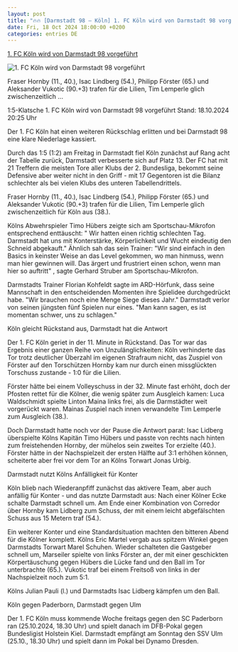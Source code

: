 ```yaml
---
layout: post
title: "🔥🔥 [Darmstadt 98 – Köln] 1. FC Köln wird von Darmstadt 98 vorgeführt"
date: Fri, 18 Oct 2024 18:00:00 +0200
categories: entries DE
---
```

[1. FC Köln wird von Darmstadt 98 vorgeführt](https://www.sportschau.de/fussball/bundesliga2/1-fc-koeln-wird-von-darmstadt-98-vorgefuehrt,zweite-bundesliga-svd-koe-100.html)

![1. FC Köln wird von Darmstadt 98 vorgeführt](https://images.sportschau.de/image/445ab978-32ee-49f9-b969-13133f8786b8/AAABkqC-pCw/AAABkZLhkrw/16x9-1280/2-bl-koeln-huebers-100.jpg)

Fraser Hornby (11., 40.), Isac Lindberg (54.), Philipp Förster (65.) und Aleksander Vukotic (90.+3) trafen für die Lilien, Tim Lemperle glich zwischenzeitlich ...

1:5-Klatsche 1. FC Köln wird von Darmstadt 98 vorgeführt Stand: 18.10.2024 20:25 Uhr

Der 1. FC Köln hat einen weiteren Rückschlag erlitten und bei Darmstadt 98 eine klare Niederlage kassiert.

Durch das 1:5 (1:2) am Freitag in Darmstadt fiel Köln zunächst auf Rang acht der Tabelle zurück, Darmstadt verbesserte sich auf Platz 13. Der FC hat mit 21 Treffern die meisten Tore aller Klubs der 2. Bundesliga, bekommt seine Defensive aber weiter nicht in den Griff - mit 17 Gegentoren ist die Bilanz schlechter als bei vielen Klubs des unteren Tabellendrittels.

Fraser Hornby (11., 40.), Isac Lindberg (54.), Philipp Förster (65.) und Aleksander Vukotic (90.+3) trafen für die Lilien, Tim Lemperle glich zwischenzeitlich für Köln aus (38.).

Kölns Abwehrspieler Timo Hübers zeigte sich am Sportschau-Mikrofon entsprechend enttäuscht: " Wir hatten einen richtig schlechten Tag. Darmstadt hat uns mit Konterstärke, Körperlichkeit und Wucht eindeutig den Schneid abgekauft." Ähnlich sah das sein Trainer: "Wir sind einfach in den Basics in keinster Weise an das Level gekommen, wo man hinmuss, wenn man hier gewinnen will. Das ärgert und frustriert einen schon, wenn man hier so auftritt" , sagte Gerhard Struber am Sportschau-Mikrofon.

Darmstadts Trainer Florian Kohfeldt sagte im ARD-Hörfunk, dass seine Mannschaft in den entscheidenden Momenten ihre Spielidee durchgedrückt habe. "Wir brauchen noch eine Menge Siege dieses Jahr." Darmstadt verlor von seinen jüngsten fünf Spielen nur eines. "Man kann sagen, es ist momentan schwer, uns zu schlagen."

Köln gleicht Rückstand aus, Darmstadt hat die Antwort

Der 1. FC Köln geriet in der 11. Minute in Rückstand. Das Tor war das Ergebnis einer ganzen Reihe von Unzulänglichkeiten: Köln verhinderte das Tor trotz deutlicher Überzahl im eigenen Strafraum nicht, das Zuspiel von Förster auf den Torschützen Hornby kam nur durch einen missglückten Torschuss zustande - 1:0 für die Lilien.

Förster hätte bei einem Volleyschuss in der 32. Minute fast erhöht, doch der Pfosten rettet für die Kölner, die wenig später zum Ausgleich kamen: Luca Waldschmidt spielte Linton Maina links frei, als die Darmstädter weit vorgerückt waren. Mainas Zuspiel nach innen verwandelte Tim Lemperle zum Ausgleich (38.).

Doch Darmstadt hatte noch vor der Pause die Antwort parat: Isac Lidberg überspielte Kölns Kapitän Timo Hübers und passte von rechts nach hinten zum freistehenden Hornby, der mühelos sein zweites Tor erzielte (40.). Förster hätte in der Nachspielzeit der ersten Hälfte auf 3:1 erhöhen können, scheiterte aber frei vor dem Tor an Kölns Torwart Jonas Urbig.

Darmstadt nutzt Kölns Anfälligkeit für Konter

Köln blieb nach Wiederanpfiff zunächst das aktivere Team, aber auch anfällig für Konter - und das nutzte Darmstadt aus: Nach einer Kölner Ecke schalte Darmstadt schnell um. Am Ende einer Kombination von Corredor über Hornby kam Lidberg zum Schuss, der mit einem leicht abgefälschten Schuss aus 15 Metern traf (54.).

Ein weiterer Konter und eine Standardsituation machten den bitteren Abend für die Kölner komplett. Kölns Eric Martel vergab aus spitzem Winkel gegen Darmstadts Torwart Marel Schuhen. Wieder schalteten die Gastgeber schnell um, Marseiler spielte von links Förster an, der mit einer geschickten Körpertäuschung gegen Hübers die Lücke fand und den Ball im Tor unterbrachte (65.). Vukotic traf bei einem Freitsoß von links in der Nachspielzeit noch zum 5:1.

Kölns Julian Pauli (l.) und Darmstadts Isac Lidberg kämpfen um den Ball.

Köln gegen Paderborn, Darmstadt gegen Ulm

Der 1. FC Köln muss kommende Woche freitags gegen den SC Paderborn ran (25.10.2024, 18.30 Uhr) und spielt danach im DFB-Pokal gegen Bundesligist Holstein Kiel. Darmstadt empfängt am Sonntag den SSV Ulm (25.10., 18.30 Uhr) und spielt dann im Pokal bei Dynamo Dresden.

